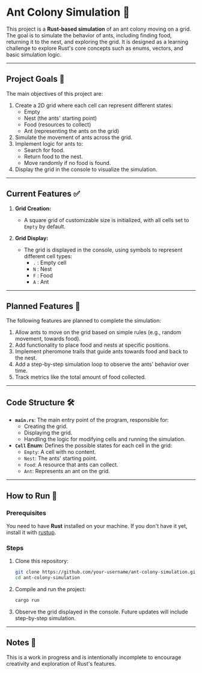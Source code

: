 # Ant Colony Simulation 🐜

This project is a **Rust-based simulation** of an ant colony moving on a grid. The goal is to simulate the behavior of ants, including finding food, returning it to the nest, and exploring the grid. It is designed as a learning challenge to explore Rust's core concepts such as enums, vectors, and basic simulation logic.

---

## Project Goals 🎯

The main objectives of this project are:
1. Create a 2D grid where each cell can represent different states:
   - Empty
   - Nest (the ants' starting point)
   - Food (resources to collect)
   - Ant (representing the ants on the grid)
2. Simulate the movement of ants across the grid.
3. Implement logic for ants to:
   - Search for food.
   - Return food to the nest.
   - Move randomly if no food is found.
4. Display the grid in the console to visualize the simulation.

---

## Current Features ✅

1. **Grid Creation:**
   - A square grid of customizable size is initialized, with all cells set to `Empty` by default.

2. **Grid Display:**
   - The grid is displayed in the console, using symbols to represent different cell types:
     - `.` : Empty cell
     - `N` : Nest
     - `F` : Food
     - `A` : Ant

---

## Planned Features 🔄

The following features are planned to complete the simulation:
1. Allow ants to move on the grid based on simple rules (e.g., random movement, towards food).
2. Add functionality to place food and nests at specific positions.
3. Implement pheromone trails that guide ants towards food and back to the nest.
4. Add a step-by-step simulation loop to observe the ants' behavior over time.
5. Track metrics like the total amount of food collected.

---

## Code Structure 🛠️

- **`main.rs`**: The main entry point of the program, responsible for:
  - Creating the grid.
  - Displaying the grid.
  - Handling the logic for modifying cells and running the simulation.
- **`Cell` Enum**: Defines the possible states for each cell in the grid:
  - `Empty`: A cell with no content.
  - `Nest`: The ants' starting point.
  - `Food`: A resource that ants can collect.
  - `Ant`: Represents an ant on the grid.

---

## How to Run 🚀

### Prerequisites

You need to have **Rust** installed on your machine. If you don't have it yet, install it with [rustup](https://www.rust-lang.org/tools/install).

### Steps

1. Clone this repository:
   ```bash
   git clone https://github.com/your-username/ant-colony-simulation.git
   cd ant-colony-simulation
   ```

2. Compile and run the project:
   ```bash
   cargo run
   ```

3. Observe the grid displayed in the console. Future updates will include step-by-step simulation.

---


## Notes 📝

This is a work in progress and is intentionally incomplete to encourage creativity and exploration of Rust's features.
